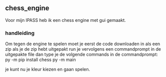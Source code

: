 ## chess_engine
Voor mijn IPASS heb ik een chess engine met gui gemaakt.

### handleiding

Om tegen de engine te spelen moet je eerst de code downloaden in als een zip
als je de zip hebt uitgepakt run je vervolgens een commandprompt in de uitgepakte file
dan type je de volgende commands in de commandprompt:
py -m pip install chess
py -m main

je kunt nu je kleur kiezen en gaan spelen.
